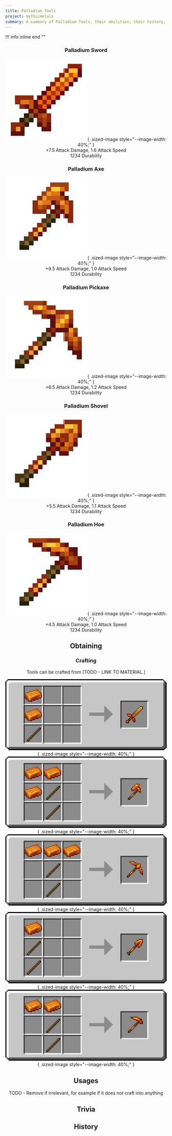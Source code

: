 ```yaml
---
title: Palladium Tools
project: mythicmetals
summary: A summary of Palladium Tools, their abilities, their history, and how to craft them.
---
```


!!! info inline end ""
    <center class=tooltip>
    <h3>**Palladium Sword**</h3>
    ![WRITE ALT TEXT HERE](../../assets/mythicmetals/palladium_sword.png){ .sized-image style="--image-width: 40%;" }<br>
    +7.5 Attack Damage, 1.6 Attack Speed<br>
    1234 Durability<br>
    <h3>**Palladium Axe**</h3>
    ![WRITE ALT TEXT HERE](../../assets/mythicmetals/palladium_axe.png){ .sized-image style="--image-width: 40%;" }<br>
    +9.5 Attack Damage, 1.0 Attack Speed<br>
    1234 Durability<br>
    <h3>**Palladium Pickaxe**</h3>
    ![WRITE ALT TEXT HERE](../../assets/mythicmetals/palladium_pickaxe.png){ .sized-image style="--image-width: 40%;" }<br>
    +6.5 Attack Damage, 1.2 Attack Speed<br>
    1234 Durability<br>
    <h3>**Palladium Shovel**</h3>
    ![WRITE ALT TEXT HERE](../../assets/mythicmetals/palladium_shovel.png){ .sized-image style="--image-width: 40%;" }<br>
    +5.5 Attack Damage, 1.1 Attack Speed<br>
    1234 Durability<br>
    <h3>**Palladium Hoe**</h3>
    ![WRITE ALT TEXT HERE](../../assets/mythicmetals/palladium_hoe.png){ .sized-image style="--image-width: 40%;" }<br>
    +4.5 Attack Damage, 1.0 Attack Speed<br>
    1234 Durability<br>

## Obtaining

### Crafting

Tools can be crafted from [TODO - LINK TO MATERIAL.]

![Image of the recipe for Palladium Sword](../../assets/mythicmetals/recipes/tools/palladium_sword.png){ .sized-image style="--image-width: 40%;" }
![Image of the recipe for Palladium Axe](../../assets/mythicmetals/recipes/tools/palladium_axe.png){ .sized-image style="--image-width: 40%;" }
![Image of the recipe for Palladium Pickaxe](../../assets/mythicmetals/recipes/tools/palladium_pickaxe.png){ .sized-image style="--image-width: 40%;" }
![Image of the recipe for Palladium Shovel](../../assets/mythicmetals/recipes/tools/palladium_shovel.png){ .sized-image style="--image-width: 40%;" }
![Image of the recipe for Palladium Hoe](../../assets/mythicmetals/recipes/tools/palladium_hoe.png){ .sized-image style="--image-width: 40%;" }

## Usages

TODO - Remove if irrelevant, for example if it does not craft into anything

## Trivia

## History

